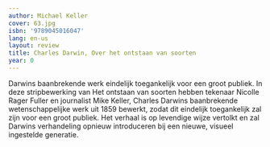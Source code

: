 ```yaml
---
author: Michael Keller
cover: 63.jpg
isbn: '9789045016047'
lang: en-us
layout: review
title: Charles Darwin, Over het ontstaan van soorten
year: 0
---
```

Darwins baanbrekende werk eindelijk toegankelijk voor een groot publiek. In deze stripbewerking van Het ontstaan van soorten hebben tekenaar Nicolle Rager Fuller en journalist Mike Keller, Charles Darwins baanbrekende wetenschappelijke werk uit 1859 bewerkt, zodat dit eindelijk toegankelijk zal zijn voor een groot publiek. Het verhaal is op levendige wijze vertolkt en zal Darwins verhandeling opnieuw introduceren bij een nieuwe, visueel ingestelde generatie.
